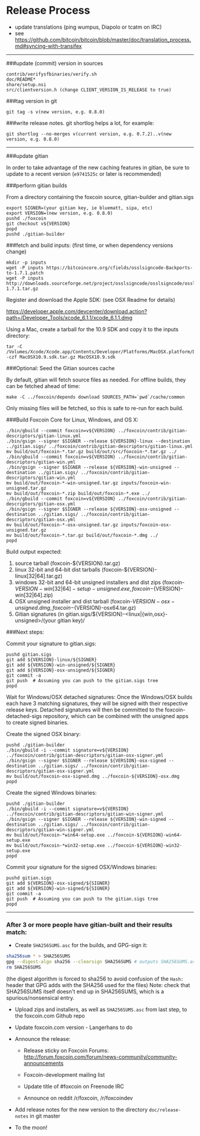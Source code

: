 Release Process
====================

* update translations (ping wumpus, Diapolo or tcatm on IRC)
* see https://github.com/bitcoin/bitcoin/blob/master/doc/translation_process.md#syncing-with-transifex

* * *

###update (commit) version in sources

	contrib/verifysfbinaries/verify.sh
	doc/README*
	share/setup.nsi
	src/clientversion.h (change CLIENT_VERSION_IS_RELEASE to true)

###tag version in git

	git tag -s v(new version, e.g. 0.8.0)

###write release notes. git shortlog helps a lot, for example:

	git shortlog --no-merges v(current version, e.g. 0.7.2)..v(new version, e.g. 0.8.0)

* * *

###update gitian

 In order to take advantage of the new caching features in gitian, be sure to update to a recent version (`e9741525c` or later is recommended)

###perform gitian builds

 From a directory containing the foxcoin source, gitian-builder and gitian.sigs
  
	export SIGNER=(your gitian key, ie bluematt, sipa, etc)
	export VERSION=(new version, e.g. 0.8.0)
	pushd ./foxcoin
	git checkout v${VERSION}
	popd
	pushd ./gitian-builder

###fetch and build inputs: (first time, or when dependency versions change)
 
	mkdir -p inputs
	wget -P inputs https://bitcoincore.org/cfields/osslsigncode-Backports-to-1.7.1.patch
	wget -P inputs http://downloads.sourceforge.net/project/osslsigncode/osslsigncode/osslsigncode-1.7.1.tar.gz

 Register and download the Apple SDK: (see OSX Readme for details)
 
 https://developer.apple.com/devcenter/download.action?path=/Developer_Tools/xcode_6.1.1/xcode_6.1.1.dmg
 
 Using a Mac, create a tarball for the 10.9 SDK and copy it to the inputs directory:
 
	tar -C /Volumes/Xcode/Xcode.app/Contents/Developer/Platforms/MacOSX.platform/Developer/SDKs/ -czf MacOSX10.9.sdk.tar.gz MacOSX10.9.sdk

###Optional: Seed the Gitian sources cache

  By default, gitian will fetch source files as needed. For offline builds, they can be fetched ahead of time:

	make -C ../foxcoin/depends download SOURCES_PATH=`pwd`/cache/common

  Only missing files will be fetched, so this is safe to re-run for each build.

###Build Foxcoin Core for Linux, Windows, and OS X:
  
	./bin/gbuild --commit foxcoin=v${VERSION} ../foxcoin/contrib/gitian-descriptors/gitian-linux.yml
	./bin/gsign --signer $SIGNER --release ${VERSION}-linux --destination ../gitian.sigs/ ../foxcoin/contrib/gitian-descriptors/gitian-linux.yml
	mv build/out/foxcoin-*.tar.gz build/out/src/foxcoin-*.tar.gz ../
	./bin/gbuild --commit foxcoin=v${VERSION} ../foxcoin/contrib/gitian-descriptors/gitian-win.yml
	./bin/gsign --signer $SIGNER --release ${VERSION}-win-unsigned --destination ../gitian.sigs/ ../foxcoin/contrib/gitian-descriptors/gitian-win.yml
	mv build/out/foxcoin-*-win-unsigned.tar.gz inputs/foxcoin-win-unsigned.tar.gz
	mv build/out/foxcoin-*.zip build/out/foxcoin-*.exe ../
	./bin/gbuild --commit foxcoin=v${VERSION} ../foxcoin/contrib/gitian-descriptors/gitian-osx.yml
	./bin/gsign --signer $SIGNER --release ${VERSION}-osx-unsigned --destination ../gitian.sigs/ ../foxcoin/contrib/gitian-descriptors/gitian-osx.yml
	mv build/out/foxcoin-*-osx-unsigned.tar.gz inputs/foxcoin-osx-unsigned.tar.gz
	mv build/out/foxcoin-*.tar.gz build/out/foxcoin-*.dmg ../
	popd
  Build output expected:

  1. source tarball (foxcoin-${VERSION}.tar.gz)
  2. linux 32-bit and 64-bit dist tarballs (foxcoin-${VERSION}-linux[32|64].tar.gz)
  3. windows 32-bit and 64-bit unsigned installers and dist zips (foxcoin-${VERSION}-win[32|64]-setup-unsigned.exe, foxcoin-${VERSION}-win[32|64].zip)
  4. OSX unsigned installer and dist tarball (foxcoin-${VERSION}-osx-unsigned.dmg, foxcoin-${VERSION}-osx64.tar.gz)
  5. Gitian signatures (in gitian.sigs/${VERSION}-<linux|{win,osx}-unsigned>/(your gitian key)/

###Next steps:

Commit your signature to gitian.sigs:

	pushd gitian.sigs
	git add ${VERSION}-linux/${SIGNER}
	git add ${VERSION}-win-unsigned/${SIGNER}
	git add ${VERSION}-osx-unsigned/${SIGNER}
	git commit -a
	git push  # Assuming you can push to the gitian.sigs tree
	popd

  Wait for Windows/OSX detached signatures:
	Once the Windows/OSX builds each have 3 matching signatures, they will be signed with their respective release keys.
	Detached signatures will then be committed to the foxcoin-detached-sigs repository, which can be combined with the unsigned apps to create signed binaries.

  Create the signed OSX binary:

	pushd ./gitian-builder
	./bin/gbuild -i --commit signature=v${VERSION} ../foxcoin/contrib/gitian-descriptors/gitian-osx-signer.yml
	./bin/gsign --signer $SIGNER --release ${VERSION}-osx-signed --destination ../gitian.sigs/ ../foxcoin/contrib/gitian-descriptors/gitian-osx-signer.yml
	mv build/out/foxcoin-osx-signed.dmg ../foxcoin-${VERSION}-osx.dmg
	popd

  Create the signed Windows binaries:

	pushd ./gitian-builder
	./bin/gbuild -i --commit signature=v${VERSION} ../foxcoin/contrib/gitian-descriptors/gitian-win-signer.yml
	./bin/gsign --signer $SIGNER --release ${VERSION}-win-signed --destination ../gitian.sigs/ ../foxcoin/contrib/gitian-descriptors/gitian-win-signer.yml
	mv build/out/foxcoin-*win64-setup.exe ../foxcoin-${VERSION}-win64-setup.exe
	mv build/out/foxcoin-*win32-setup.exe ../foxcoin-${VERSION}-win32-setup.exe
	popd

Commit your signature for the signed OSX/Windows binaries:

	pushd gitian.sigs
	git add ${VERSION}-osx-signed/${SIGNER}
	git add ${VERSION}-win-signed/${SIGNER}
	git commit -a
	git push  # Assuming you can push to the gitian.sigs tree
	popd

-------------------------------------------------------------------------

### After 3 or more people have gitian-built and their results match:

- Create `SHA256SUMS.asc` for the builds, and GPG-sign it:
```bash
sha256sum * > SHA256SUMS
gpg --digest-algo sha256 --clearsign SHA256SUMS # outputs SHA256SUMS.asc
rm SHA256SUMS
```
(the digest algorithm is forced to sha256 to avoid confusion of the `Hash:` header that GPG adds with the SHA256 used for the files)
Note: check that SHA256SUMS itself doesn't end up in SHA256SUMS, which is a spurious/nonsensical entry.

- Upload zips and installers, as well as `SHA256SUMS.asc` from last step, to the foxcoin.com Github repo

- Update foxcoin.com version - Langerhans to do

- Announce the release:

  - Release sticky on Foxcoin Forums: http://forum.foxcoin.com/forum/news-community/community-announcements

  - Foxcoin-development mailing list

  - Update title of #foxcoin on Freenode IRC

  - Announce on reddit /r/foxcoin, /r/foxcoindev

- Add release notes for the new version to the directory `doc/release-notes` in git master

- To the moon!
